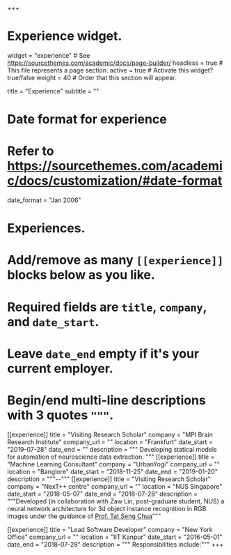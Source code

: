+++
# Experience widget.
widget = "experience"  # See https://sourcethemes.com/academic/docs/page-builder/
headless = true  # This file represents a page section.
active = true  # Activate this widget? true/false
weight = 40  # Order that this section will appear.

title = "Experience"
subtitle = ""

# Date format for experience
#   Refer to https://sourcethemes.com/academic/docs/customization/#date-format
date_format = "Jan 2006"

# Experiences.
#   Add/remove as many `[[experience]]` blocks below as you like.
#   Required fields are `title`, `company`, and `date_start`.
#   Leave `date_end` empty if it's your current employer.
#   Begin/end multi-line descriptions with 3 quotes `"""`.
[[experience]]
  title = "Visiting Research Scholar"
  company = "MPI Brain Research Institute"
  company_url = ""
  location = "Frankfurt"
  date_start = "2019-07-28"
  date_end = ""
  description = """
  Developing statical models for automation of neuroscience data extraction.
  """
[[experience]]
  title = "Machine Learning Consultant"
  company = "UrbanYogi"
  company_url = ""
  location = "Banglore"
  date_start = "2018-11-25"
  date_end = "2019-01-20"
  description = """--"""
[[experience]]
  title = "Visiting Research Scholar"
  company = "NexT++ centre"
  company_url = ""
  location = "NUS Singapore"
  date_start = "2018-05-07"
  date_end = "2018-07-28"
  description = """Developed (in collaboration with Zaw Lin, post-graduate student, NUS) a neural network architecture for 3d object instance recognition in RGB images under the guidance of [Prof. Tat Seng Chua](https://www.chuatatseng.com/)"""

[[experience]]
  title = "Lead Software Developer"
  company = "New York Office"
  company_url = ""
  location = "IIT Kanpur"
  date_start = "2016-05-01"
  date_end = "2018-07-28"
  description = """
  Responsibilities include:"""
+++
